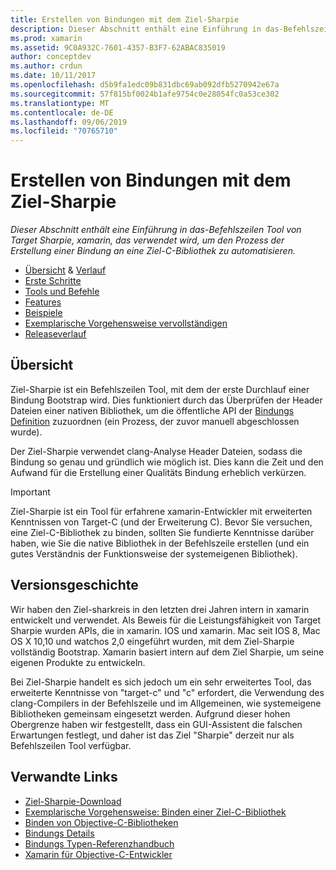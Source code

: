 ```yaml
---
title: Erstellen von Bindungen mit dem Ziel-Sharpie
description: Dieser Abschnitt enthält eine Einführung in das-Befehlszeilen Tool von Target Sharpie, xamarin, das verwendet wird, um den Prozess der Erstellung einer Bindung an eine Ziel-C-Bibliothek zu automatisieren.
ms.prod: xamarin
ms.assetid: 9C0A932C-7601-4357-B3F7-62ABAC835019
author: conceptdev
ms.author: crdun
ms.date: 10/11/2017
ms.openlocfilehash: d5b9fa1edc09b831dbc69ab092dfb5270942e67a
ms.sourcegitcommit: 57f815bf0024b1afe9754c0e28054fc0a53ce302
ms.translationtype: MT
ms.contentlocale: de-DE
ms.lasthandoff: 09/06/2019
ms.locfileid: "70765710"
---
```

# <a name="creating-bindings-with-objective-sharpie"></a>Erstellen von Bindungen mit dem Ziel-Sharpie

_Dieser Abschnitt enthält eine Einführung in das-Befehlszeilen Tool von Target Sharpie, xamarin, das verwendet wird, um den Prozess der Erstellung einer Bindung an eine Ziel-C-Bibliothek zu automatisieren._

- [Übersicht](#overview) & [Verlauf](#history)
- [Erste Schritte](get-started.md)
- [Tools und Befehle](tools.md)
- [Features](platform/index.md)
- [Beispiele](examples/index.md)
- [Exemplarische Vorgehensweise vervollständigen](~/ios/platform/binding-objective-c/walkthrough.md)
- [Releaseverlauf](releases.md)

## <a name="overview"></a>Übersicht

Ziel-Sharpie ist ein Befehlszeilen Tool, mit dem der erste Durchlauf einer Bindung Bootstrap wird.
Dies funktioniert durch das Überprüfen der Header Dateien einer nativen Bibliothek, um die öffentliche API der [Bindungs Definition](~/cross-platform/macios/binding/objective-c-libraries.md#The_API_definition_file) zuzuordnen (ein Prozess, der zuvor manuell abgeschlossen wurde).

Der Ziel-Sharpie verwendet clang-Analyse Header Dateien, sodass die Bindung so genau und gründlich wie möglich ist. Dies kann die Zeit und den Aufwand für die Erstellung einer Qualitäts Bindung erheblich verkürzen.

> [!IMPORTANT]
> Ziel-Sharpie ist ein Tool für erfahrene xamarin-Entwickler mit erweiterten Kenntnissen von Target-C (und der Erweiterung C). Bevor Sie versuchen, eine Ziel-C-Bibliothek zu binden, sollten Sie fundierte Kenntnisse darüber haben, wie Sie die native Bibliothek in der Befehlszeile erstellen (und ein gutes Verständnis der Funktionsweise der systemeigenen Bibliothek).

## <a name="history"></a>Versionsgeschichte

Wir haben den Ziel-sharkreis in den letzten drei Jahren intern in xamarin entwickelt und verwendet. Als Beweis für die Leistungsfähigkeit von Target Sharpie wurden APIs, die in xamarin. IOS und xamarin. Mac seit IOS 8, Mac OS X 10,10 und watchos 2,0 eingeführt wurden, mit dem Ziel-Sharpie vollständig Bootstrap. Xamarin basiert intern auf dem Ziel Sharpie, um seine eigenen Produkte zu entwickeln.

Bei Ziel-Sharpie handelt es sich jedoch um ein sehr erweitertes Tool, das erweiterte Kenntnisse von "target-c" und "c" erfordert, die Verwendung des clang-Compilers in der Befehlszeile und im Allgemeinen, wie systemeigene Bibliotheken gemeinsam eingesetzt werden. Aufgrund dieser hohen Obergrenze haben wir festgestellt, dass ein GUI-Assistent die falschen Erwartungen festlegt, und daher ist das Ziel "Sharpie" derzeit nur als Befehlszeilen Tool verfügbar.

## <a name="related-links"></a>Verwandte Links

- [Ziel-Sharpie-Download](https://aka.ms/objective-sharpie)
- [Exemplarische Vorgehensweise: Binden einer Ziel-C-Bibliothek](~/ios/platform/binding-objective-c/walkthrough.md)
- [Binden von Objective-C-Bibliotheken](~/cross-platform/macios/binding/objective-c-libraries.md)
- [Bindungs Details](~/cross-platform/macios/binding/overview.md)
- [Bindungs Typen-Referenzhandbuch](~/cross-platform/macios/binding/binding-types-reference.md)
- [Xamarin für Objective-C-Entwickler](~/ios/get-started/objective-c-developers/index.md)
